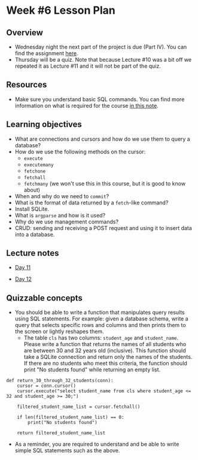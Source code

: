 # Week #6 Lesson Plan

## Overview

- Wednesday night the next part of the project is due (Part IV). You can find the assignment [here](../project_assignments/part_4.md).
- Thursday will be a quiz. Note that because Lecture \#10 was a bit off we repeated it as Lecture \#11 and it will not be part of the quiz.

## Resources

- Make sure you understand basic SQL commands. You can find more information on what is required for the course [in this note](../docs/prerequisites.md).

## Learning objectives

- What are connections and cursors and how do we use them to query a database?
- How do we use the following methods on the cursor:
  - `execute`
  - `executemany`
  - `fetchone`
  - `fetchall`
  - `fetchmany` (we won't use this in this course, but it is good to know about)
- When and why do we need to `commit`?
- What is the format of data returned by a `fetch`-like command?
- Install SQLite.
- What is `argparse` and how is it used?
- Why do we use management commands?
- CRUD: sending and receiving a POST request and using it to insert data into a database.

  
## Lecture notes

- [Day 11](../class_notes/11_sqlite.md)

- [Day 12](../class_notes/12_mgmt_and_post.md)


## Quizzable concepts

- You should be able to write a function that manipulates query results using SQL statements. For example: given a database schema, write a query that selects specific rows and columns and then prints them to the screen or lightly reshapes them.
  - The table `cls` has two columns: `student_age` and `student_name`. Please write a function that returns the names of all students who are between 30 and 32 years old (inclusive). This function should take a SQLite connection and return only the names of the students. If there are no students who meet this criteria, the function should print "No students found" while returning an empty list.

```
def return_30_through_32_students(conn):
    cursor = conn.cursor()
    cursor.execute("select student_name from cls where student_age <= 32 and student_age >= 30;")
    
    filtered_student_name_list = cursor.fetchall()

    if len(filtered_student_name_list) == 0:
        print("No students found")
    
    return filtered_student_name_list
```

- As a reminder, you are required to understand and be able to write simple SQL statements such as the above.